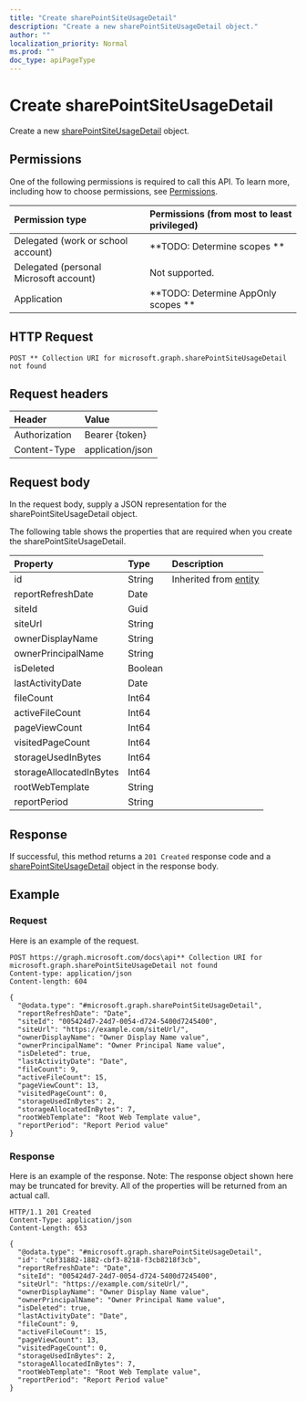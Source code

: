 ```yaml
---
title: "Create sharePointSiteUsageDetail"
description: "Create a new sharePointSiteUsageDetail object."
author: ""
localization_priority: Normal
ms.prod: ""
doc_type: apiPageType
---
```


# Create sharePointSiteUsageDetail

Create a new [sharePointSiteUsageDetail](../resources/sharepointsiteusagedetail.md) object.

## Permissions
One of the following permissions is required to call this API. To learn more, including how to choose permissions, see [Permissions](/concepts/permissions-reference.md).

|Permission type|Permissions (from most to least privileged)|
|:---|:---|
|Delegated (work or school account)|**TODO: Determine scopes **|
|Delegated (personal Microsoft account)|Not supported.|
|Application|**TODO: Determine AppOnly scopes **|

## HTTP Request
<!-- {
  "blockType": "ignored"
}
-->
``` http
POST ** Collection URI for microsoft.graph.sharePointSiteUsageDetail not found
```

## Request headers
|Header|Value|
|:---|:---|
|Authorization|Bearer {token}|
|Content-Type|application/json|

## Request body
In the request body, supply a JSON representation for the sharePointSiteUsageDetail object.

The following table shows the properties that are required when you create the sharePointSiteUsageDetail.

|Property|Type|Description|
|:---|:---|:---|
|id|String| Inherited from [entity](../resources/entity.md)|
|reportRefreshDate|Date||
|siteId|Guid||
|siteUrl|String||
|ownerDisplayName|String||
|ownerPrincipalName|String||
|isDeleted|Boolean||
|lastActivityDate|Date||
|fileCount|Int64||
|activeFileCount|Int64||
|pageViewCount|Int64||
|visitedPageCount|Int64||
|storageUsedInBytes|Int64||
|storageAllocatedInBytes|Int64||
|rootWebTemplate|String||
|reportPeriod|String||



## Response
If successful, this method returns a `201 Created` response code and a [sharePointSiteUsageDetail](../resources/sharepointsiteusagedetail.md) object in the response body.

## Example

### Request
Here is an example of the request.
<!-- {
  "blockType": "request",
  "name": "create_sharepointsiteusagedetail_from_"
}
-->
``` http
POST https://graph.microsoft.com/docs\api** Collection URI for microsoft.graph.sharePointSiteUsageDetail not found
Content-type: application/json
Content-length: 604

{
  "@odata.type": "#microsoft.graph.sharePointSiteUsageDetail",
  "reportRefreshDate": "Date",
  "siteId": "005424d7-24d7-0054-d724-5400d7245400",
  "siteUrl": "https://example.com/siteUrl/",
  "ownerDisplayName": "Owner Display Name value",
  "ownerPrincipalName": "Owner Principal Name value",
  "isDeleted": true,
  "lastActivityDate": "Date",
  "fileCount": 9,
  "activeFileCount": 15,
  "pageViewCount": 13,
  "visitedPageCount": 0,
  "storageUsedInBytes": 2,
  "storageAllocatedInBytes": 7,
  "rootWebTemplate": "Root Web Template value",
  "reportPeriod": "Report Period value"
}
```

### Response
Here is an example of the response. Note: The response object shown here may be truncated for brevity. All of the properties will be returned from an actual call.
<!-- {
  "blockType": "response",
  "truncated": true,
  "@odata.type": "microsoft.graph.sharepointsiteusagedetail"
}
-->
``` http
HTTP/1.1 201 Created
Content-Type: application/json
Content-Length: 653

{
  "@odata.type": "#microsoft.graph.sharePointSiteUsageDetail",
  "id": "cbf31882-1882-cbf3-8218-f3cb8218f3cb",
  "reportRefreshDate": "Date",
  "siteId": "005424d7-24d7-0054-d724-5400d7245400",
  "siteUrl": "https://example.com/siteUrl/",
  "ownerDisplayName": "Owner Display Name value",
  "ownerPrincipalName": "Owner Principal Name value",
  "isDeleted": true,
  "lastActivityDate": "Date",
  "fileCount": 9,
  "activeFileCount": 15,
  "pageViewCount": 13,
  "visitedPageCount": 0,
  "storageUsedInBytes": 2,
  "storageAllocatedInBytes": 7,
  "rootWebTemplate": "Root Web Template value",
  "reportPeriod": "Report Period value"
}
```

